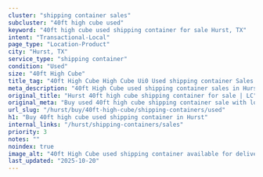 ```yaml
---
cluster: "shipping container sales"
subcluster: "40ft high cube used"
keyword: "40ft high cube used shipping container for sale Hurst, TX"
intent: "Transactional-Local"
page_type: "Location-Product"
city: "Hurst, TX"
service_type: "shipping container"
condition: "Used"
size: "40ft High Cube"
title_tag: "40ft High Cube High Cube Ui0 Used shipping container Sales in Hurst | LC Container"
meta_description: "40ft High Cube used shipping container sales in Hurst. High cube containers with extra height. Fast delivery, competitive pricing. Serving shipping containers area. Quote ID: 3O9. Call (214) 524-4168 for your free quote today."
original_title: "Hurst 40ft high cube shipping container for sale | LC"
original_meta: "Buy used 40ft high cube shipping container sale with local delivery in Hurst, TX. LC Container — local Since 2003. Request a fast quote today."
url_slug: "/hurst/buy/40ft-high-cube/shipping-containers/used"
h1: "Buy 40ft high cube used shipping container in Hurst"
internal_links: "/hurst/shipping-containers/sales"
priority: 3
notes: ""
noindex: true
image_alt: "40ft High Cube used shipping container available for delivery in Hurst"
last_updated: "2025-10-20"
---
```


<!-- TODO: Add unique city/inventory copy, images, and internal links here. -->
